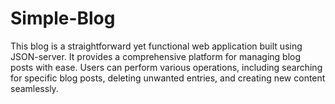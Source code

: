 # Simple-Blog
This blog is a straightforward yet functional web application built using JSON-server. It provides a comprehensive platform for managing blog posts with ease. Users can perform various operations, including searching for specific blog posts, deleting unwanted entries, and creating new content seamlessly.
